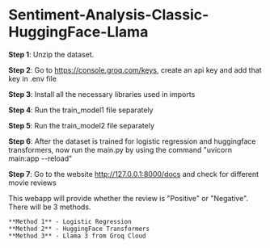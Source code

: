 # Sentiment-Analysis-Classic-HuggingFace-Llama

**Step 1**: Unzip the dataset.

**Step 2**: Go to https://console.groq.com/keys, create an api key and add that key in .env file

**Step 3**: Install all the necessary libraries used in imports

**Step 4**: Run the train_model1 file separately

**Step 5**: Run the train_model2 file separately

**Step 6**: After the dataset is trained for logistic regression and huggingface transformers, now run the main.py by using the command "uvicorn main:app --reload"

**Step 7**: Go to the website http://127.0.0.1:8000/docs and check for different movie reviews

This webapp will provide whether the review is "Positive" or "Negative". There will be 3 methods.

    **Method 1** - Logistic Regression
    **Method 2** - HuggingFace Transformers
    **Method 3** - Llama 3 from Groq Cloud
